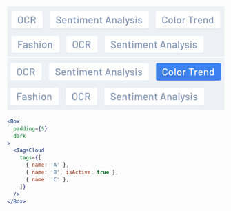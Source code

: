 <div class="references">
  <div class="reference">
    <a href="public/images/components/TagsCloud/1.png">
      <img src="public/images/components/TagsCloud/1.png" alt="TagsCloud 1" />
    </a>
  </div>
  <div class="reference">
    <a href="public/images/components/TagsCloud/2.png">
      <img src="public/images/components/TagsCloud/2.png" alt="TagsCloud 2" />
    </a>
  </div>
</div>

```jsx
<Box
  padding={5}
  dark
>
  <TagsCloud
    tags={[
      { name: 'A' },
      { name: 'B', isActive: true },
      { name: 'C' },
    ]}
  />
</Box>
```
